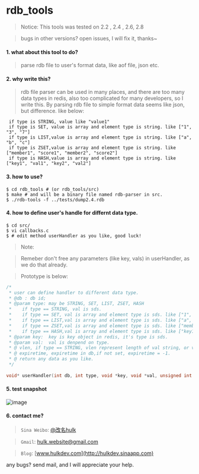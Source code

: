 rdb_tools
=========

> Notice: This tools was tested on 2.2 , 2.4 , 2.6, 2.8

> bugs in other versions? open issues, I will fix it, thanks~


#### 1. what about this tool to do? 

> parse rdb file to user's format data, like aof file, json etc.

#### 2. why write this?
> rdb file parser can be used in many places, and there are too many data types in redis, also too complicated for many developers, so I write this. By parsing rdb file to simple format data seems like json, but difference. like below:
```
 if type is STRING, value like "value1"
 if type is SET, value is array and element type is string. like ["1", "3", "7"]
 if type is LIST,value is array and element type is string. like ["a", "b", "c"]
 if type is ZSET,value is array and element type is string. like ["member1", "score1", "member2", "score2"]
 if type is HASH,value is array and element type is string. like ["key1", "val1", "key2", "val2"]
```

#### 3. how to use?
```shell
$ cd rdb_tools # (or rdb_tools/src)
$ make # and will be a binary file named rdb-parser in src.
$ ./rdb-tools -f ../tests/dump2.4.rdb 
```

#### 4. how to define user's handle for differnt data type.

```shell
$ cd src/
$ vi callbacks.c
$ # edit method userHandler as you like, good luck!
```

> Note: 

> Remeber don't free any parameters (like key, vals) in userHandler, as we do that already.

> Prototype is below:

```c
/*
 * user can define handler to different data type.
 * @db : db id; 
 * @param type: may be STRING, SET, LIST, ZSET, HASH 
 *    if type == STRING, val is sds.
 *    if type == SET, val is array and element type is sds. like ["1", "3", "7"]
 *    if type == LIST,val is array and element type is sds. like ["a", "b", "c"]
 *    if type == ZSET,val is array and element type is sds. like ["member1", "score1", "member2", "score2"]
 *    if type == HASH,val is array and element type is sds. like ["key1", "val1", "key2", "val2"]
 * @param key:  key is key object in redis, it's type is sds.
 * @param val:  val is denpend on type.
 * @ vlen, if type == STRING, vlen represent length of val string, or vlen is length of val array.
 * @ expiretime, expiretime in db,if not set, expiretime = -1.
 * @ return any data as you like.
 */
 
void* userHandler(int db, int type, void *key, void *val, unsigned int vlen, long long expiretime);
```

#### 5. test snapshot
![image](https://github.com/git-hulk/rdbtools/blob/master/snapshot/rdb-tools.png)

#### 6. contact me?
> ```Sina Weibo```: [@改名hulk](http://www.weibo.com/tianyi4)

>```Gmail```: [hulk.website@gmail.com](mailto:hulk.website@gmail.com)

>```Blog```: [www.hulkdev.com](http://hulkdev.sinaapp.com)

any bugs? send mail, and I will appreciate your help.
